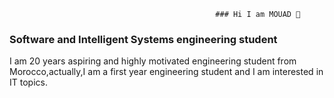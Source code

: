                                                   ### Hi I am MOUAD 👋
### Software and Intelligent Systems engineering student
 I am 20 years aspiring and highly motivated engineering student from Morocco,actually,I am a first year engineering student and I am interested in IT topics.
